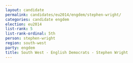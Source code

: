 ```yaml
---
layout: candidate
permalink: candidates/eu2014/engdem/stephen-wright/
categories: candidate engdem
election: eu2014
list-rank: 5
list-rank-ordinal: 5th
person: stephen-wright
region: south-west
party: engdem
title: South West - English Democrats - Stephen Wright
---
```

